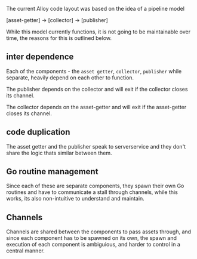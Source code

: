 

The current Alloy code layout was based on the idea of a pipeline model

 [asset-getter] -> [collector] -> [publisher]

 While this model currently functions, it is not going to be maintainable over time, the reasons for this is outlined below.

## inter dependence

 Each of the components - the `asset getter`, `collector`, `publisher` while separate, heavily depend on each other to function.

 The publisher depends on the collector and will exit if the collector closes its channel.

 The collector depends on the asset-getter and will exit if the asset-getter closes its channel.

## code duplication

The asset getter and the publisher speak to serverservice and they don't share
the logic thats similar between them.

## Go routine management

Since each of these are separate components, they spawn their own Go routines
and have to communicate a stall through channels, while this works, its also
non-intuitive to understand and maintain.


## Channels

Channels are shared between the components to pass assets through,
and since each component has to be spawned on its own, the spawn and execution
of each component is ambiguious, and harder to control in a central manner.